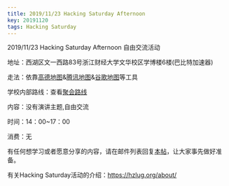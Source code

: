 ```yaml
---
title: 2019/11/23 Hacking Saturday Afternoon
key: 20191120
tags: Hacking Saturday
---
```

2019/11/23 Hacking Saturday Afternoon 自由交流活动
<!--more-->

地址：西湖区文一西路83号浙江财经大学文华校区学博楼6楼(巴比特加速器)

走法：依靠[高德地图](http://f.amap.com/39c1P_04A6iNU)&[腾讯地图](https://router.map.qq.com/short?l=b3b414c823e0d6f5adf433e6db5fee61)&[谷歌地图](https://goo.gl/maps/aD41JBYvYN82)等工具

学校内部路线：查看[聚会路线](https://hzlug.org/guide/)

内容：没有演讲主题,自由交流

时间：14：00~17：00

消费：无

有任何想学习或者愿意分享的内容，请在邮件列表回复[本帖](https://groups.google.com/forum/#!topic/hzlug/6n0E3jCX268)，让大家事先做好准备。

有关Hacking Saturday活动的介绍：https://hzlug.org/about/